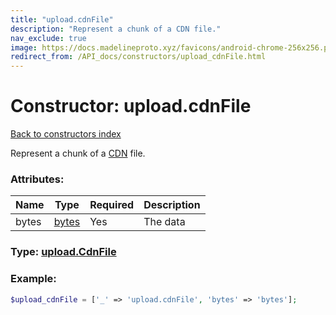 ```yaml
---
title: "upload.cdnFile"
description: "Represent a chunk of a CDN file."
nav_exclude: true
image: https://docs.madelineproto.xyz/favicons/android-chrome-256x256.png
redirect_from: /API_docs/constructors/upload_cdnFile.html
---
```

# Constructor: upload.cdnFile  
[Back to constructors index](/API_docs/constructors/index.html)



Represent a chunk of a [CDN](https://core.telegram.org/cdn) file.

### Attributes:

| Name     |    Type       | Required | Description |
|----------|---------------|----------|-------------|
|bytes|[bytes](/API_docs/types/bytes.html) | Yes|The data|



### Type: [upload.CdnFile](/API_docs/types/upload.CdnFile.html)


### Example:

```php
$upload_cdnFile = ['_' => 'upload.cdnFile', 'bytes' => 'bytes'];
```  
